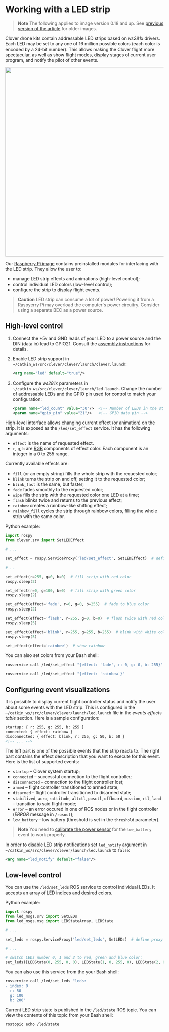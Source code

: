 # Working with a LED strip

> **Note** The following applies to image version 0.18 and up. See [previous version of the article](leds_old.md) for older images.

Clover drone kits contain addressable LED strips based on *ws281x* drivers. Each LED may be set to any one of 16 million possible colors (each color is encoded by a 24-bit number). This allows making the Clover flight more spectacular, as well as show flight modes, display stages of current user program, and notify the pilot of other events.

<img src="../assets/clever-led.png" class="center" width=600>

Our [Raspberry Pi image](image.md) contains preinstalled modules for interfacing with the LED strip. They allow the user to:

* manage LED strip effects and animations (high-level control);
* control individual LED colors (low-level control);
* configure the strip to display flight events.

> **Caution** LED strip can consume a lot of power! Powering it from a Raspyerry Pi may overload the computer's power circuitry. Consider using a separate BEC as a power source.

## High-level control

1. Connect the +5v and GND leads of your LED to a power source and the DIN (data in) lead to GPIO21. Consult the [assembly instructions](assemble_4_2.md#installing-led-strip) for details.
2. Enable LED strip support in `~/catkin_ws/src/clever/clever/launch/clever.launch`:

    ```xml
    <arg name="led" default="true"/>
    ```

3. Configure the *ws281x* parameters in `~/catkin_ws/src/clever/clever/launch/led.launch`. Change the number of addressable LEDs and the GPIO pin used for control to match your configuration:

    ```xml
    <param name="led_count" value="30"/>  <!-- Number of LEDs in the strip -->
    <param name="gpio_pin" value="21"/>   <!-- GPIO data pin -->
    ```

High-level interface allows changing current effect (or animation) on the strip. It is exposed as the `/led/set_effect` service. It has the following arguments:

* `effect` is the name of requested effect.
* `r`, `g`, `b` are [RGB](https://en.wikipedia.org/wiki/RGB) components of effect color. Each component is an integer in a 0 to 255 range.

Currently available effects are:

* `fill` (or an empty string) fills the whole strip with the requested color;
* `blink` turns the strip on and off, setting it to the requested color;
* `blink_fast` is the same, but faster;
* `fade` fades smoothly to the requested color;
* `wipe` fills the strip with the requested color one LED at a time;
* `flash` blinks twice and returns to the previous effect;
* `rainbow` creates a rainbow-like shifting effect;
* `rainbow_fill` cycles the strip through rainbow colors, filling the whole strip with the same color.

Python example:

```python
import rospy
from clever.srv import SetLEDEffect

# ...

set_effect = rospy.ServiceProxy('led/set_effect', SetLEDEffect)  # define proxy to ROS-service

# ..

set_effect(r=255, g=0, b=0)  # fill strip with red color
rospy.sleep(2)

set_effect(r=0, g=100, b=0)  # fill strip with green color
rospy.sleep(2)

set_effect(effect='fade', r=0, g=0, b=255)  # fade to blue color
rospy.sleep(2)

set_effect(effect='flash', r=255, g=0, b=0)  # flash twice with red color
rospy.sleep(5)

set_effect(effect='blink', r=255, g=255, b=255)  # blink with white color
rospy.sleep(5)

set_effect(effect='rainbow')  # show rainbow
```

You can also set colors from your Bash shell:

```bash
rosservice call /led/set_effect "{effect: 'fade', r: 0, g: 0, b: 255}"
```

```bash
rosservice call /led/set_effect "{effect: 'rainbow'}"
```

## Configuring event visualizations

It is possible to display current flight controller status and notify the user about some events with the LED strip. This is configured in the `~/catkin_ws/src/clever/clever/launch/led.launch` file in the *events effects table* section. Here is a sample configuration:

```xml
startup: { r: 255, g: 255, b: 255 }
connected: { effect: rainbow }
disconnected: { effect: blink, r: 255, g: 50, b: 50 }
<!-- ... -->
```

The left part is one of the possible events that the strip reacts to. The right part contains the effect description that you want to execute for this event. Here is the list of supported events:

* `startup` – Clover system startup;
* `connected` – successful connection to the flight controller;
* `disconnected` – connection to the flight controller lost;
* `armed` – flight controller transitioned to armed state;
* `disarmed` – flight controller transitioned to disarmed state;
* `stabilized`, `acro`, `rattitude`, `altctl`, `posctl`, `offboard`, `mission`, `rtl`, `land` – transition to said flight mode;
* `error` – an error occured in one of ROS nodes or in the flight controller (*ERROR* message in `/rosout`);
* `low_battery` – low battery (threshold is set in the `threshold` parameter).

> **Note** You need to [calibrate the power sensor](power.md#calibrating-the-power-sensor) for the `low_battery` event to work properly.

In order to disable LED strip notifications set `led_notify` argument in `~/catkin_ws/src/clever/clever/launch/led.launch` to `false`:

```xml
<arg name="led_notify" default="false"/>
```

## Low-level control

You can use the `/led/set_leds` ROS service to control individual LEDs. It accepts an array of LED indices and desired colors.

Python example:

```python
import rospy
from led_msgs.srv import SetLEDs
from led_msgs.msg import LEDStateArray, LEDState

# ...

set_leds = rospy.ServiceProxy('led/set_leds', SetLEDs)  # define proxy to ROS service

# ...

# switch LEDs number 0, 1 and 2 to red, green and blue color:
set_leds([LEDState(0, 255, 0, 0), LEDState(1, 0, 255, 0), LEDState(2, 0, 0, 255)])
```

You can also use this service from the your Bash shell:

```bash
rosservice call /led/set_leds "leds:
- index: 0
  r: 50
  g: 100
  b: 200"
```

Current LED strip state is published in the `/led/state` ROS topic. You can view the contents of this topic from your Bash shell:

```bash
rostopic echo /led/state
```
